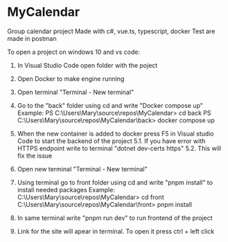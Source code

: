 # MyCalendar
Group calendar project
Made with c#, vue.ts, typescript, docker
Test are made in postman

To open a project on windows 10 and vs code:
1. In Visual Studio Code open folder with the poject

2. Open Docker to make engine running 

3. Open terminal "Terminal - New terminal"

4. Go to the "back" folder using cd and write "Docker compose up"
    Example:
        PS C:\Users\Mary\source\repos\MyCalendar> cd back
        PS C:\Users\Mary\source\repos\MyCalendar\back> docker compose up

5. When the new container is added to docker press F5 in Visual studio Code to start the backend of the project
    5.1. If you have error with HTTPS endpoint write to terminal "dotnet dev-certs https"
    5.2. This will fix the issue

6. Open new terminal "Terminal - New terminal"

7. Using terminal go to front folder using cd and write "pnpm install" to install needed packages
    Example:
        C:\Users\Mary\source\repos\MyCalendar> cd front
        C:\Users\Mary\source\repos\MyCalendar\front> pnpm install

8. In same terminal write "pnpm run dev" to run frontend of the project

9. Link for the site will apear in terminal. To open it press ctrl + left click
